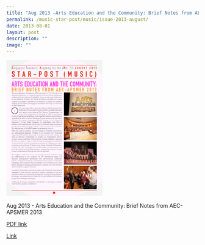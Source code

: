 ```yaml
---
title: "Aug 2013 –Arts Education and the Community: Brief Notes from AEC–APSMER 2013"
permalink: /music-star-post/music/issue-2013-august/
date: 2013-08-01
layout: post
description: ""
image: ""
---
```

<img src="/images/aad.png" 
     style="width:50%">
		 
Aug 2013 - Arts Education and the Community: Brief Notes from AEC-APSMER 2013

[PDF link](/files/295808a12_u9009.pdf)

[Link](https://www.star.moe.edu.sg/star/slot/resource_star/pf01/295808a12_u9009.pdf)
